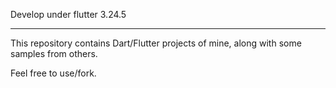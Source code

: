 Develop under flutter 3.24.5

---

This repository contains Dart/Flutter projects of mine, along with some samples from others.

Feel free to use/fork.
